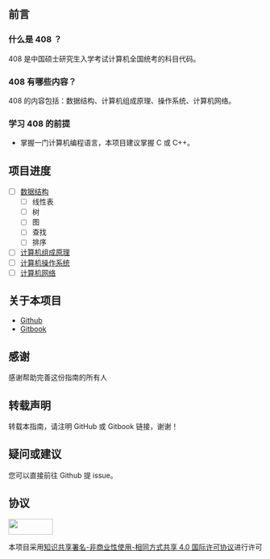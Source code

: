 ## 前言

### 什么是 408 ？

408 是中国硕士研究生入学考试计算机全国统考的科目代码。

### 408 有哪些内容？

408 的内容包括：数据结构、计算机组成原理、操作系统、计算机网络。

### 学习 408 的前提

- 掌握一门计算机编程语言，本项目建议掌握 C 或 C++。

## 项目进度

- [ ] [数据结构](Data_Structures/README.md)
    - [ ] 线性表
    - [ ] 树
    - [ ] 图
    - [ ] 查找
    - [ ] 排序
- [ ] [计算机组成原理](Computer_Organization_and_Architecture/README.md)
- [ ] [计算机操作系统](Operating_System/README.md)
- [ ] [计算机网络](Computer_Networks/README.md)

## 关于本项目

- [Github](https://github.com/AFutureD/How-to-learn-408)
- [Gitbook](https://afutured.gitbook.io/afuture)

## 感谢

感谢帮助完善这份指南的所有人

## 转载声明

转载本指南，请注明 GitHub 或 Gitbook 链接，谢谢！

## 疑问或建议

您可以直接前往 Github 提 issue。

## 协议

<a href="https://creativecommons.org/licenses/by-nc-sa/4.0/legalcode"><img src="https://licensebuttons.net/l/by-nc-sa/3.0/88x31.png" alt="" scale="0" width="88" height="31"></a>

本项目采用[知识共享署名-非商业性使用-相同方式共享 4.0 国际许可协议](https://creativecommons.org/licenses/by-nc-sa/4.0/legalcode)进行许可


